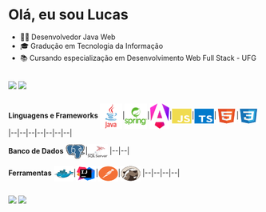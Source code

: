 # Olá, eu sou Lucas
- 👩‍💻 Desenvolvedor Java Web
- 🎓 Gradução em Tecnologia da Informação
- 📚 Cursando especialização em Desenvolvimento Web Full Stack - UFG  
##
<picture>
  <source
    srcset="https://github-readme-stats.vercel.app/api?username=lucasaraujoribeiro&show_icons=true&theme=dark"
    media="(prefers-color-scheme: dark)"
  />
  <source
    srcset="https://github-readme-stats.vercel.app/api?username=lucasaraujoribeiro&show_icons=true"
    media="(prefers-color-scheme: light), (prefers-color-scheme: no-preference)"
  />
  <img height=175 align="center" src="https://github-readme-stats.vercel.app/api?username=lucasaraujoribeiro&show_icons=true" />
</picture>

<a href="#">
  <img height=175 align="center" src="https://github-readme-stats.vercel.app/api/top-langs?username=lucasaraujoribeiro&layout=compact&langs_count=8&card_width=320&theme=dark" />
</a>

##

**Linguagens e Frameworks**
<img align="center" alt="Java" height="50" width="45" src="https://raw.githubusercontent.com/devicons/devicon/master/icons/java/java-original-wordmark.svg">|<img align="center" alt="Java" height="50" width="45" src="https://raw.githubusercontent.com/devicons/devicon/master/icons/spring/spring-original-wordmark.svg">|<img align="center" alt="Angular" height="50" width="40" src="https://raw.githubusercontent.com/devicons/devicon/master/icons/angular/angular-original.svg">|<img align="center" alt="Java Script" height="30" width="40" src="https://raw.githubusercontent.com/devicons/devicon/master/icons/javascript/javascript-plain.svg">|<img align="center" alt="TypeScript" height="30" width="40" src="https://raw.githubusercontent.com/devicons/devicon/master/icons/typescript/typescript-plain.svg">|<img align="center" alt="HTML" height="30" width="40" src="https://raw.githubusercontent.com/devicons/devicon/master/icons/html5/html5-original.svg">|<img align="center" alt="CSS" height="30" width="40" src="https://raw.githubusercontent.com/devicons/devicon/master/icons/css3/css3-original.svg">
  |--|--|--|--|--|--|--|

**Banco de Dados**
<img align="center" alt="Postgresql" height="30" width="40" src="https://raw.githubusercontent.com/devicons/devicon/master/icons/postgresql/postgresql-original.svg">|<img align="center" alt="Sql Server" height="30" width="40" src="https://raw.githubusercontent.com/devicons/devicon/master/icons/microsoftsqlserver/microsoftsqlserver-original-wordmark.svg">
|--|--|

**Ferramentas**
<img align="center" alt="Docker" height="30" width="40" src="https://raw.githubusercontent.com/devicons/devicon/master/icons/docker/docker-original.svg">|<img align="center" alt="Intellij" height="30" width="40" src="https://raw.githubusercontent.com/devicons/devicon/master/icons/intellij/intellij-original.svg">|<img align="center" alt="Postman" height="30" width="40" src="https://raw.githubusercontent.com/devicons/devicon/master/icons/postman/postman-original.svg">|<img align="center" alt="Dbeaver" height="30" width="40" src="https://raw.githubusercontent.com/devicons/devicon/master/icons/dbeaver/dbeaver-original.svg">
|--|--|--|--|

##
<div> 
  <a href = "mailto:lucasdearaujor@gmail.com"><img src="https://img.shields.io/badge/-Gmail-%23333?style=for-the-badge&logo=gmail&logoColor=white" target="_blank"></a>
  <a href="https://www.linkedin.com/in/lucas-araujo-ribeiro-138b3a75/" target="_blank"><img src="https://img.shields.io/badge/-LinkedIn-%230077B5?style=for-the-badge&logo=linkedin&logoColor=white" target="_blank"></a> 
  <!-- icons https://github.com/devicons/devicon/tree/master/icons/java -->
  <!-- github stats https://github.com/anuraghazra/github-readme-stats -->
</div>
